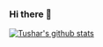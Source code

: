 ### Hi there 👋
[![Tushar's github stats](https://github-readme-stats.vercel.app/api?username=Tushar-ml)](https://github.com/anuraghazra/github-readme-stats)

